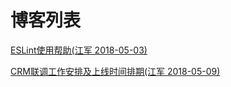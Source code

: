 # 博客列表

[ESLint使用帮助(江军 2018-05-03)](/blog/javascript/ESLintHelp.html)

[CRM联调工作安排及上线时间排期(江军 2018-05-09)](/blog/other/crm.html)
